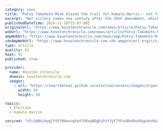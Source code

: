 ```yaml
---
category: news
title: "Patsy Takemoto Mink blazed the trail for Kamala Harris – not famous white woman Susan B. Anthony"
excerpt: "Her victory comes one century after the 19th Amendment, which gave American women the right to vote. Many commentators quickly linked Harris’ achievement to activist Susan B. Anthony. Anthony did advocate for the 19th Amendment."
publishedDateTime: 2020-11-18T15:07:00Z
originalUrl: "https://www.houstonchronicle.com/news/article/Patsy-Takemoto-Mink-blazed-the-trail-for-Kamala-15736070.php"
webUrl: "https://www.houstonchronicle.com/news/article/Patsy-Takemoto-Mink-blazed-the-trail-for-Kamala-15736070.php"
ampWebUrl: "https://www.houstonchronicle.com/news/amp/Patsy-Takemoto-Mink-blazed-the-trail-for-Kamala-15736070.php"
cdnAmpWebUrl: "https://www-houstonchronicle-com.cdn.ampproject.org/c/s/www.houstonchronicle.com/news/amp/Patsy-Takemoto-Mink-blazed-the-trail-for-Kamala-15736070.php"
type: article
quality: 92
heat: 92
published: true

provider:
  name: Houston Chronicle
  domain: houstonchronicle.com
  images:
    - url: "https://smartableai.github.io/election/assets/images/organizations/houstonchronicle.com-50x50.jpg"
      width: 50
      height: 50

topics:
  - Election
  - Kamala Harris

secured: "SfciHBdjbwgIYtEY0bwvcgPeX75KxpBOgDjPsYJyF7YFxU0hdhwX0ypuhvRo/tq8vl/RY0gMtiKSg6BGx81JcOjSOnkqGAbj++cT9WmqfsDt2lcbNjpGu8liEaPHrByt9Jf5vqVDuDmMpTmQSeMUPvGnnCI9o9BX1fQAUzinRy3urWXKFuLhTTfPvfaoUW+DXeloVx+/eTSdtCoZDqeHhSel5zXlF0RN263L9/jLtHi3sG3QnuAdtRbWNR5/Lre4qr7v+tqJCzpeJZz6EdAejJtpwXbp3EyYzQs2SRHSGDDWUSsoDncPso80tjUqgvthazq9yyDTJmnMSa/S9Kbm5Qiv81Y64izMXG1UmD8Wm00=;xXmYH2s1NzwjY6sgHSbp2A=="
---
```


